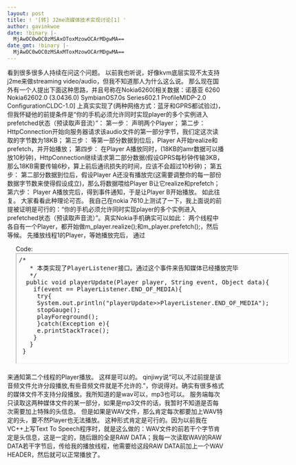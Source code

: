 ```yaml
---
layout: post
title: ! '[转] J2me流媒体技术实现讨论[1] '
author: gavinkwoe
date: !binary |-
  MjAwOC0wOC0zMSAxOToxMzowOCArMDgwMA==
date_gmt: !binary |-
  MjAwOC0wOC0zMSAxMToxMzowOCArMDgwMA==
---
```

看到很多很多人持续在问这个问题。
以前我也听说，好像kvm底层实现不太支持j2me来做streaming video/audio，但我不知道那人为什么这么说。
那么现在国外有一个人提出下面这种思路，并且号称在Nokia6260[相关数据：诺基亚 6260 Nokia62602.0 (3.0436.0) SymbianOS7.0s Series602.1 ProfileMIDP-2.0 ConfigurationCLDC-1.0]
上真实实现了(两种网络方式：蓝牙和GPRS都试验过)，但我怀疑他的前提条件是“你的手机必须允许同时实现player的多个实例进入prefetched状态（预读取声音流）”：
第一步：
声明两个Player；
第二步：
HttpConnection开始向服务器请求该audio文件的第一部分字节，我们定这次读取的字节数为18KB；
第三步：
等第一部分数据到位后，Player A开始realize和prefetch，并开始播放；
第四步：
在Player A播放同时，(18KB的amr数据可以播放10秒钟)，HttpConnection继续请求第二部分数据(假设GPRS每秒钟传输3KB，那么18KB需要传输6秒，算上前后通讯损失的时间，应该不会超过10秒钟)；
第五步：
第二部分数据到位后，假设Player A还没有播放完(这需要调整你的每一部份数据字节数来使得假设成立)，那么将数据喂给Player B让它realize和prefetch；
第六步：
Player A播放完后，得到事件通知，于是让Player B开始播放。
如此往复。
大家看看此种理论可否。
我自己在nokia 7610上测试了一下，我上面说的前提被证明是可行的：“你的手机必须允许同时实现player的多个实例进入prefetched状态（预读取声音流）”。真实Nokia手机确实可以如此：
两个线程中各自有一个Player，都开始做m_player.realize();和m_player.prefetch();，然后等候。
先播放线程1的Player，等她播放完后，
通过
<div style="margin: 5px 20px 20px;">
<div class="smallfont" style="margin-bottom: 2px;">Code:</div>
<pre class="alt2" style="border: 1px inset; margin: 0px; padding: 6px; overflow: auto; width: 620px; height: 242px; text-align: left;" dir="ltr">/*
   * 本类实现了PlayerListener接口。通过这个事件来告知媒体已经播放完毕
   */
  public void playerUpdate(Player player, String event, Object data){
    if(event == PlayerListener.END_OF_MEDIA){
     try{
     System.out.println("playerUpdate>>PlayerListener.END_OF_MEDIA");
     stopGauge();
     playForeground();
     }catch(Exception e){
     e.printStackTrace();
    }
   }
 }</pre>
</div>
来通知第二个线程的Player播放。
这样是可以的。
qinjiwy说“可以,不过前提是该音频文件允许分段播放,有些音频文件就是不允许的.”，你说得对。确实有很多格式的媒体文件不支持分段播放。我所知道的是wav可以，mp3也可以。
服务端每次只读取这两种媒体文件的某一部分，如果是mp3文件的话，我暂时不知道是否每次需要加上特殊的头信息。
但是如果是WAV文件，那么肯定每次都要加上WAV特定的头，要不然Player也无法播放。
这种形式肯定是可行的。因为以前我在VC++上写Text To Speech程序时，就是这么做的：WAV文件的前若干个字节肯定是头信息，这是一定的，随后跟的全是RAW DATA；我每一次读取WAV的RAW DATA若干字节后，传给我的播放线程，他需要给这段RAW DATA前加上一个WAV HEADER，然后就可以正常播放了。
